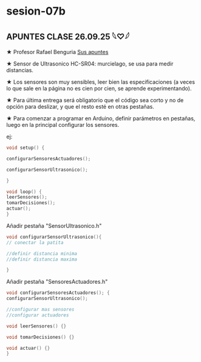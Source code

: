 # sesion-07b
## APUNTES CLASE 26.09.25 𓆩♡𓆪

★ Profesor Rafael Benguria [Sus apuntes](http://www.fis.puc.cl/~rbenguri/teaching-rb.html)

★ Sensor de Ultrasonico HC-SR04: murcielago, se usa para medir distancias.

★ Los sensores son muy sensibles, leer bien las especificaciones (a veces lo que sale en la página no es cien por cien, se aprende experimentando).

★ Para última entrega será obligatorio que el código sea corto y no de opción para deslizar, y que el resto esté en otras pestañas.

★ Para comenzar a programar en Arduino, definir parámetros en pestañas, luego en la principal configurar los sensores.

ej:

```cpp
void setup() {

configurarSensoresActuadores();

configurarSensorUltrasonico();

}

void loop() {
leerSensores();
tomarDecisiones();
actuar();
} 
```

Añadir pestaña "SensorUltrasonico.h"
```cpp
void configurarSensorUltrasonico(){
// conectar la patita

//definir distancia minima
//definir distancia maxima

}
```

 Añadir pestaña "SensoresActuadores.h"
 ```cpp
void configurarSensoresActuadores(); {
configurarSensorUltrasonico();

//configurar mas sensores
//configurar actuadores

void leerSensores() {}

void tomarDecisiones() {}

void actuar() {}
}

```
